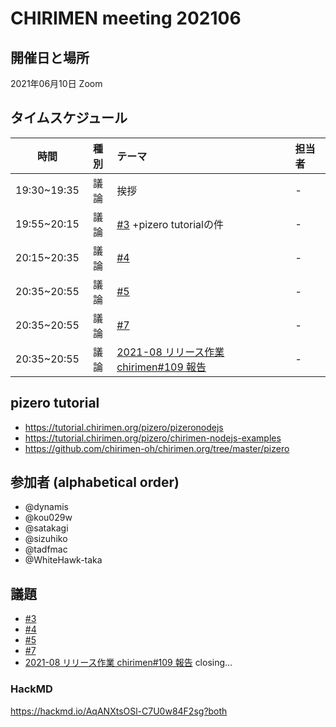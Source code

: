 # CHIRIMEN meeting 202106

## 開催日と場所
2021年06月10日 Zoom

## タイムスケジュール
|時間|種別|テーマ|担当者|
|:----:|:----:|:----|:----|
|19:30~19:35|議論|挨拶|-|
|19:55~20:15|議論|[#3](https://github.com/chirimen-oh/meeting/issues/3) +pizero tutorialの件|-|
|20:15~20:35|議論|[#4](https://github.com/chirimen-oh/meeting/issues/4)|-|
|20:35~20:55|議論|[#5](https://github.com/chirimen-oh/meeting/issues/5)|-|
|20:35~20:55|議論|[#7](https://github.com/chirimen-oh/meeting/issues/7)|-|
|20:35~20:55|議論|[2021-08 リリース作業 chirimen#109 報告](https://github.com/chirimen-oh/chirimen/issues/109)|-|

## pizero tutorial
* https://tutorial.chirimen.org/pizero/pizeronodejs
* https://tutorial.chirimen.org/pizero/chirimen-nodejs-examples
* https://github.com/chirimen-oh/chirimen.org/tree/master/pizero


## 参加者 (alphabetical order)
- @dynamis 
- @kou029w 
- @satakagi 
- @sizuhiko 
- @tadfmac 
- @WhiteHawk-taka 

## 議題
- [#3](https://github.com/chirimen-oh/meeting/issues/3) 
- [#4](https://github.com/chirimen-oh/meeting/issues/4)
- [#5](https://github.com/chirimen-oh/meeting/issues/5)
- [#7](https://github.com/chirimen-oh/meeting/issues/7)
- [2021-08 リリース作業 chirimen#109 報告](https://github.com/chirimen-oh/chirimen/issues/109)
 closing...

### HackMD
https://hackmd.io/AqANXtsOSl-C7U0w84F2sg?both
